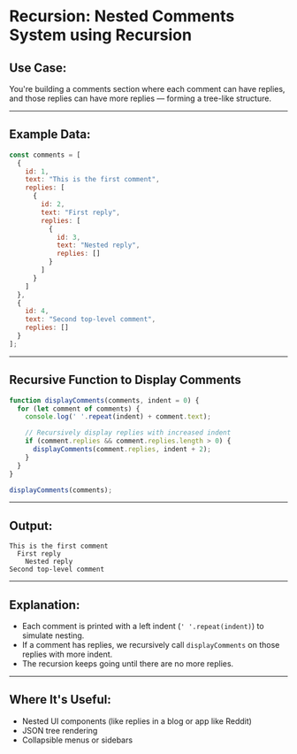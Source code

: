 
# Recursion: Nested Comments System using Recursion

## Use Case:
You're building a comments section where each comment can have replies, and those replies can have more replies — forming a tree-like structure.

---

## Example Data:
```js
const comments = [
  {
    id: 1,
    text: "This is the first comment",
    replies: [
      {
        id: 2,
        text: "First reply",
        replies: [
          {
            id: 3,
            text: "Nested reply",
            replies: []
          }
        ]
      }
    ]
  },
  {
    id: 4,
    text: "Second top-level comment",
    replies: []
  }
];
```

---

## Recursive Function to Display Comments

```js
function displayComments(comments, indent = 0) {
  for (let comment of comments) {
    console.log(' '.repeat(indent) + comment.text);

    // Recursively display replies with increased indent
    if (comment.replies && comment.replies.length > 0) {
      displayComments(comment.replies, indent + 2);
    }
  }
}

displayComments(comments);
```

---

## Output:
```
This is the first comment
  First reply
    Nested reply
Second top-level comment
```

---

## Explanation:
- Each comment is printed with a left indent (`' '.repeat(indent)`) to simulate nesting.
- If a comment has replies, we recursively call `displayComments` on those replies with more indent.
- The recursion keeps going until there are no more replies.

---

## Where It's Useful:
- Nested UI components (like replies in a blog or app like Reddit)
- JSON tree rendering
- Collapsible menus or sidebars


